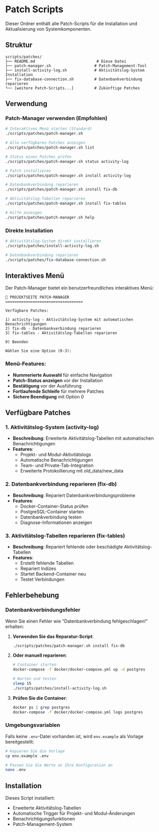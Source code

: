 # Patch Scripts

Dieser Ordner enthält alle Patch-Scripts für die Installation und Aktualisierung von Systemkomponenten.

## Struktur

```
scripts/patches/
├── README.md                           # Diese Datei
├── patch-manager.sh                   # Patch-Management-Tool
├── install-activity-log.sh            # Aktivitätslog-System Installation
├── fix-database-connection.sh         # Datenbankverbindung reparieren
└── [weitere Patch-Scripts...]         # Zukünftige Patches
```

## Verwendung

### Patch-Manager verwenden (Empfohlen)

```bash
# Interaktives Menü starten (Standard)
./scripts/patches/patch-manager.sh

# Alle verfügbaren Patches anzeigen
./scripts/patches/patch-manager.sh list

# Status eines Patches prüfen
./scripts/patches/patch-manager.sh status activity-log

# Patch installieren
./scripts/patches/patch-manager.sh install activity-log

# Datenbankverbindung reparieren
./scripts/patches/patch-manager.sh install fix-db

# Aktivitätslog-Tabellen reparieren
./scripts/patches/patch-manager.sh install fix-tables

# Hilfe anzeigen
./scripts/patches/patch-manager.sh help
```

### Direkte Installation

```bash
# Aktivitätslog-System direkt installieren
./scripts/patches/install-activity-log.sh

# Datenbankverbindung reparieren
./scripts/patches/fix-database-connection.sh
```

## Interaktives Menü

Der Patch-Manager bietet ein benutzerfreundliches interaktives Menü:

```
🔧 PROJEKTSEITE PATCH-MANAGER
==================================

Verfügbare Patches:

1) activity-log - Aktivitätslog-System mit automatischen Benachrichtigungen
2) fix-db - Datenbankverbindung reparieren
3) fix-tables - Aktivitätslog-Tabellen reparieren

0) Beenden

Wählen Sie eine Option (0-3): 
```

### Menü-Features:
- **Nummerierte Auswahl** für einfache Navigation
- **Patch-Status anzeigen** vor der Installation
- **Bestätigung** vor der Ausführung
- **Fortlaufende Schleife** für mehrere Patches
- **Sichere Beendigung** mit Option 0

## Verfügbare Patches

### 1. Aktivitätslog-System (activity-log)
- **Beschreibung**: Erweiterte Aktivitätslog-Tabellen mit automatischen Benachrichtigungen
- **Features**:
  - Projekt- und Modul-Aktivitätslogs
  - Automatische Benachrichtigungen
  - Team- und Private-Tab-Integration
  - Erweiterte Protokollierung mit old_data/new_data

### 2. Datenbankverbindung reparieren (fix-db)
- **Beschreibung**: Repariert Datenbankverbindungsprobleme
- **Features**:
  - Docker-Container-Status prüfen
  - PostgreSQL-Container starten
  - Datenbankverbindung testen
  - Diagnose-Informationen anzeigen

### 3. Aktivitätslog-Tabellen reparieren (fix-tables)
- **Beschreibung**: Repariert fehlende oder beschädigte Aktivitätslog-Tabellen
- **Features**:
  - Erstellt fehlende Tabellen
  - Repariert Indizes
  - Startet Backend-Container neu
  - Testet Verbindungen

## Fehlerbehebung

### Datenbankverbindungsfehler

Wenn Sie einen Fehler wie "Datenbankverbindung fehlgeschlagen!" erhalten:

1. **Verwenden Sie das Reparatur-Script**:
   ```bash
   ./scripts/patches/patch-manager.sh install fix-db
   ```

2. **Oder manuell reparieren**:
   ```bash
   # Container starten
   docker-compose -f docker/docker-compose.yml up -d postgres
   
   # Warten und testen
   sleep 15
   ./scripts/patches/install-activity-log.sh
   ```

3. **Prüfen Sie die Container**:
   ```bash
   docker ps | grep postgres
   docker-compose -f docker/docker-compose.yml logs postgres
   ```

### Umgebungsvariablen

Falls keine `.env`-Datei vorhanden ist, wird `env.example` als Vorlage bereitgestellt:

```bash
# Kopieren Sie die Vorlage
cp env.example .env

# Passen Sie die Werte an Ihre Konfiguration an
nano .env
```

## Installation

Dieses Script installiert:
- Erweiterte Aktivitätslog-Tabellen
- Automatische Trigger für Projekt- und Modul-Änderungen
- Benachrichtigungsfunktionen
- Patch-Management-System